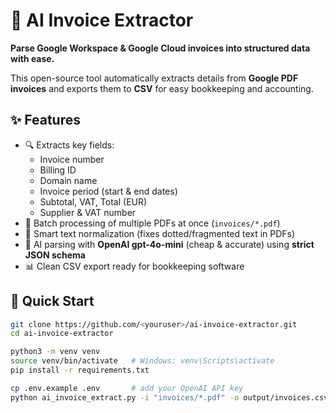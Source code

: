 # 📑 AI Invoice Extractor

**Parse Google Workspace & Google Cloud invoices into structured data with ease.**

This open-source tool automatically extracts details from **Google PDF invoices** and exports them to **CSV** for easy bookkeeping and accounting.

## ✨ Features
- 🔍 Extracts key fields:
  - Invoice number  
  - Billing ID  
  - Domain name  
  - Invoice period (start & end dates)  
  - Subtotal, VAT, Total (EUR)  
  - Supplier & VAT number  
- 📂 Batch processing of multiple PDFs at once (`invoices/*.pdf`)  
- 🧹 Smart text normalization (fixes dotted/fragmented text in PDFs)  
- 🤖 AI parsing with **OpenAI gpt-4o-mini** (cheap & accurate) using **strict JSON schema**  
- 📊 Clean CSV export ready for bookkeeping software  

## 🚀 Quick Start

```bash
git clone https://github.com/<youruser>/ai-invoice-extractor.git
cd ai-invoice-extractor

python3 -m venv venv
source venv/bin/activate   # Windows: venv\Scripts\activate
pip install -r requirements.txt

cp .env.example .env       # add your OpenAI API key
python ai_invoice_extract.py -i "invoices/*.pdf" -o output/invoices.csv
